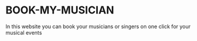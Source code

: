 # BOOK-MY-MUSICIAN
In this website you can book your musicians or singers on one click for your musical events

